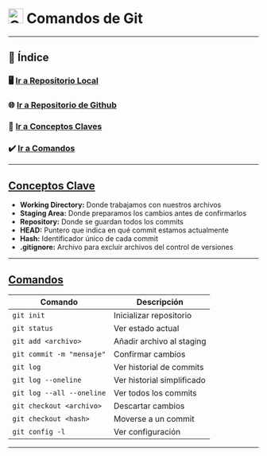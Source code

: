 # <img src="https://cdn.jsdelivr.net/gh/devicons/devicon/icons/git/git-original.svg" alt="Git Logo" width="30"/> Comandos de Git

---

## 📜 Índice

### 🖥️ [Ir a Repositorio Local](local.md)

### 🌐 [Ir a Repositorio de Github](origin.md)

### 📒 [Ir a Conceptos Claves](#-conceptos-clave)

### ✔️ [Ir a Comandos](#-comandos)

---

## [Conceptos Clave](#-índice)

- **Working Directory:** Donde trabajamos con nuestros archivos
- **Staging Area:** Donde preparamos los cambios antes de confirmarlos
- **Repository:** Donde se guardan todos los commits
- **HEAD:** Puntero que indica en qué commit estamos actualmente
- **Hash:** Identificador único de cada commit
- **.gitignore:** Archivo para excluir archivos del control de versiones

---

## [Comandos](#-índice)

| Comando | Descripción |
|---------|-------------|
| `git init` | Inicializar repositorio |
| `git status` | Ver estado actual |
| `git add <archivo>` | Añadir archivo al staging |
| `git commit -m "mensaje"` | Confirmar cambios |
| `git log` | Ver historial de commits |
| `git log --oneline` | Ver historial simplificado |
| `git log --all --oneline` | Ver todos los commits |
| `git checkout <archivo>` | Descartar cambios |
| `git checkout <hash>` | Moverse a un commit |
| `git config -l` | Ver configuración |

---

